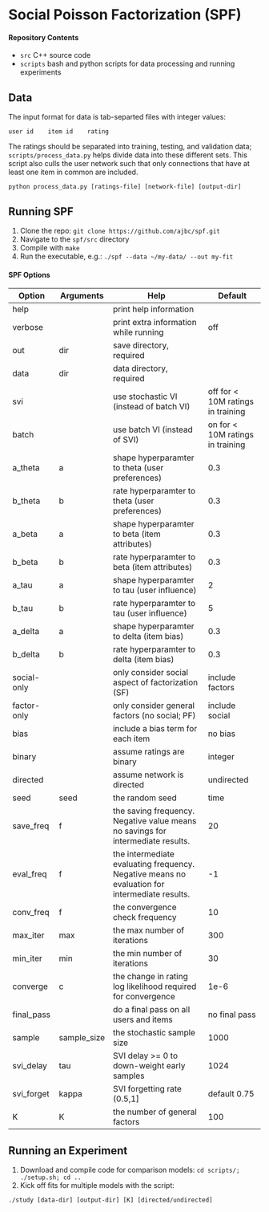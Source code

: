 # Social Poisson Factorization (SPF)

#### Repository Contents
- `src` C++ source code
- `scripts` bash and python scripts for data processing and running experiments


## Data
The input format for data is tab-separted files with integer values:
```
user id    item id    rating
```
The ratings should be separated into training, testing, and validation data; `scripts/process_data.py` 
helps divide data into these different sets.  This script also culls the user network such that only 
connections that have at least one item in common are included.
```
python process_data.py [ratings-file] [network-file] [output-dir]
```


## Running SPF
1. Clone the repo:
    `git clone https://github.com/ajbc/spf.git`
2. Navigate to the `spf/src` directory
3. Compile with `make`
4. Run the executable, e.g.:
    `./spf --data ~/my-data/ --out my-fit`

#### SPF Options
|Option|Arguments|Help|Default|
|---|---|---|---|
|help||print help information||
|verbose||print extra information while running|off|
|out|dir|save directory, required||
|data|dir|data directory, required||
|svi||use stochastic VI (instead of batch VI)|off for < 10M ratings in training|
|batch||use batch VI (instead of SVI)|on for < 10M ratings in training|
|a_theta|a|shape hyperparamter to theta (user preferences)|0.3|
|b_theta|b|rate hyperparamter to theta (user preferences)|0.3|
|a_beta|a|shape hyperparamter to beta (item attributes)|0.3|
|b_beta|b|rate hyperparamter to beta (item attributes)|0.3|
|a_tau|a|shape hyperparamter to tau (user influence)|2|
|b_tau|b|rate hyperparamter to tau (user influence)|5|
|a_delta|a|shape hyperparamter to delta (item bias)|0.3|
|b_delta|b|rate hyperparamter to delta (item bias)|0.3|
|social-only||only consider social aspect of factorization (SF)|include factors|
|factor-only||only consider general factors (no social; PF)|include social|
|bias||include a bias term for each item|no bias|
|binary||assume ratings are binary|integer|
|directed||assume network is directed|undirected|
|seed|seed|the random seed|time|
|save_freq|f|the saving frequency.  Negative value means no savings for intermediate results.|20|
|eval_freq|f|the intermediate evaluating frequency. Negative means no evaluation for intermediate results.|-1|
|conv_freq|f|the convergence check frequency|10|
|max_iter|max|the max number of iterations|300|
|min_iter|min|the min number of iterations|30|
|converge|c|the change in rating log likelihood required for convergence|1e-6|
|final_pass||do a final pass on all users and items|no final pass|
|sample|sample_size|the stochastic sample size|1000|
|svi_delay|tau|SVI delay >= 0 to down-weight early samples|1024|
|svi_forget|kappa|SVI forgetting rate (0.5,1]|default 0.75|
|K|K|the number of general factors|100|


## Running an Experiment
1. Download and compile code for comparison models:
    `cd scripts/; ./setup.sh; cd ..`
2. Kick off fits for multiple models with the script:
```
./study [data-dir] [output-dir] [K] [directed/undirected]
```
